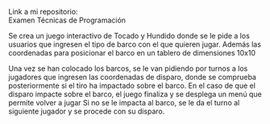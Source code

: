 Link a mi repositorio:  
Examen Técnicas de Programación

Se crea un juego interactivo de Tocado y Hundido donde se le pide a los usuarios que ingresen el tipo de barco con el que quieren jugar. 
Además las coordenadas para posicionar el barco en un tablero de dimensiones 10x10

Una vez se han colocado los barcos, se le van pidiendo por turnos a los jugadores que ingresen las coordenadas de disparo, donde se comprueba posteriormente si el tiro ha impactado sobre el barco.
En el caso de que el disparo impacte sobre el barco, el juego finaliza y se desplega un menú que permite volver a jugar Si no se le impacta al barco, se le da el turno al siguiente jugador y se procede con su disparo.

